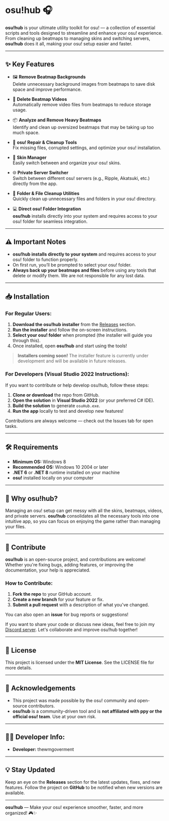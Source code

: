 # osu!hub 🎧

**osu!hub** is your ultimate utility toolkit for osu! — a collection of essential scripts and tools designed to streamline and enhance your osu! experience. From cleaning up beatmaps to managing skins and switching servers, **osu!hub** does it all, making your osu! setup easier and faster.

---

## ✨ Key Features

- 🖼 **Remove Beatmap Backgrounds**  
  Delete unnecessary background images from beatmaps to save disk space and improve performance.

- 📼 **Delete Beatmap Videos**  
  Automatically remove video files from beatmaps to reduce storage usage.

- 📦 **Analyze and Remove Heavy Beatmaps**  
  Identify and clean up oversized beatmaps that may be taking up too much space.

- 🔧 **osu! Repair & Cleanup Tools**  
  Fix missing files, corrupted settings, and optimize your osu! installation.

- 🎨 **Skin Manager**  
  Easily switch between and organize your osu! skins.

- 🌐 **Private Server Switcher**  
  Switch between different osu! servers (e.g., Ripple, Akatsuki, etc.) directly from the app.

- 🧽 **Folder & File Cleanup Utilities**  
  Quickly clean up unnecessary files and folders in your osu! directory.

- 💻 **Direct osu! Folder Integration**  
  **osu!hub** installs directly into your system and requires access to your osu! folder for seamless integration.

---

## ⚠️ Important Notes

- **osu!hub installs directly to your system** and requires access to your osu! folder to function properly.
- On first run, you’ll be prompted to select your osu! folder.
- **Always back up your beatmaps and files** before using any tools that delete or modify them. We are not responsible for any lost data.

---

## 📥 Installation

### For Regular Users:

1. **Download the osu!hub installer** from the [Releases](https://github.com/mcrsmg4/osu-hub/releases) section.
2. **Run the installer** and follow the on-screen instructions.
3. **Select your osu! folder** when prompted (the installer will guide you through this).
4. Once installed, open **osu!hub** and start using the tools!

> **Installers coming soon!** The installer feature is currently under development and will be available in future releases.

### For Developers (Visual Studio 2022 Instructions):

If you want to contribute or help develop osu!hub, follow these steps:

1. **Clone or download** the repo from GitHub.
2. **Open the solution** in **Visual Studio 2022** (or your preferred C# IDE).
3. **Build the solution** to generate `osuHub.exe`.
4. **Run the app** locally to test and develop new features!

Contributions are always welcome — check out the Issues tab for open tasks.

---

## 🛠️ Requirements

- **Minimum OS:** Windows 8
- **Recommended OS:** Windows 10 2004 or later
- **.NET 6** or **.NET 8** runtime installed on your machine
- **osu!** installed locally on your computer

---

## 🚀 Why osu!hub?

Managing an osu! setup can get messy with all the skins, beatmaps, videos, and private servers. **osu!hub** consolidates all the necessary tools into one intuitive app, so you can focus on enjoying the game rather than managing your files.

---

## 💬 Contribute

**osu!hub** is an open-source project, and contributions are welcome! Whether you're fixing bugs, adding features, or improving the documentation, your help is appreciated.

### How to Contribute:

1. **Fork the repo** to your GitHub account.
2. **Create a new branch** for your feature or fix.
3. **Submit a pull request** with a description of what you've changed.

You can also open an **issue** for bug reports or suggestions!

If you want to share your code or discuss new ideas, feel free to join my [Discord server](https://discord.gg/VHgW6ctWnh). Let's collaborate and improve osu!hub together!

---

## 📖 License

This project is licensed under the **MIT License**. See the LICENSE file for more details.

---

## 🤝 Acknowledgements

- This project was made possible by the osu! community and open-source contributors.
- **osu!hub** is a community-driven tool and is **not affiliated with ppy or the official osu! team**. Use at your own risk.

---

## 👨‍💻 Developer Info:

- **Developer:** thewmgoverment

---

## 💡 Stay Updated

Keep an eye on the **Releases** section for the latest updates, fixes, and new features. Follow the project on **GitHub** to be notified when new versions are available.

---

**osu!hub** — Make your osu! experience smoother, faster, and more organized! 🎮✨
